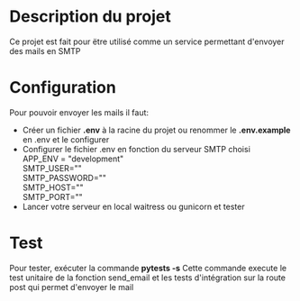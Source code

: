 # Description du projet
Ce projet est fait pour ëtre utilisé comme un service permettant d'envoyer des mails en SMTP

# Configuration
Pour pouvoir envoyer les mails il faut:
- Créer un fichier __.env__ à la racine du projet ou renommer le __.env.example__ en .env et le configurer
- Configurer le fichier .env en fonction du serveur SMTP choisi<br>
    APP_ENV = "development"<br>
    SMTP_USER=""<br>
    SMTP_PASSWORD=""<br>
    SMTP_HOST=""<br>
    SMTP_PORT=""<br>
- Lancer votre serveur en local waitress ou gunicorn et tester
  
# Test
Pour tester, exécuter la commande __pytests -s__
Cette commande execute le test unitaire de la fonction send_email et les tests d'intégration sur la route post qui permet d'envoyer le mail
  